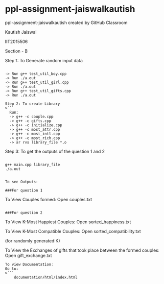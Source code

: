 # ppl-assignment-jaiswalkautish
ppl-assignment-jaiswalkautish created by GitHub Classroom

Kautish Jaiswal

IIT2015506

Section - B

Step 1: To Generate random input data
  >```
	-> Run g++ test_util_boy.cpp
	-> Run ./a.out
	-> Run g++ test_util_girl.cpp
	-> Run ./a.out 
	-> Run g++ test_util_gifts.cpp
	-> Run ./a.out
  ```
Step 2: To create Library
  >```
	Run:
	-> g++ -c couple.cpp
	-> g++ -c gifts.cpp
	-> g++ -c initialize.cpp
	-> g++ -c most_attr.cpp
	-> g++ -c most_intl.cpp
	-> g++ -c most_rich.cpp
	-> ar rvs library_file *.o 
   ```
Step 3: To get the outputs of the question 1 and 2
>```
	g++ main.cpp library_file
	./a.out
```

To see Outputs:

###For question 1
```
To View Couples formed:
  Open couples.txt
```

###For question 2
```
To View K-Most Happiest Couples:
  Open sorted_happiness.txt 
  
To View K-Most Compatible Couples:
  Open sorted_compatibility.txt
  
(for randomly generated K)
  
To View the Exchanges of gifts that took place between the formed couples:
	 Open gift_exchange.txt
```
To view Documentation:
Go to:
>```
	documentation/html/index.html
```
